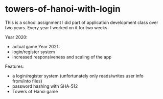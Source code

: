# towers-of-hanoi-with-login

This is a school assignment I did part of application development class over two years. Every year I worked on it for two weeks.

Year 2020:
  - actual game
Year 2021:
  - login/register system
  - increased responsiveness and scaling of the app
  

Features:
- a login/register system (unfortunately only reads/writes user info from/into files)
- password hashing with SHA-512 
- Towers of Hanoi game
